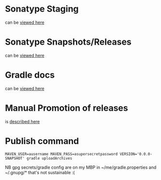 
# Sonatype Staging
 
 can be [viewed here](https://oss.sonatype.org/index.html#stagingRepositories)
 
# Sonatype Snapshots/Releases

 can be [viewed here](https://oss.sonatype.org/index.html#nexus-search;quick~com.github.pauldambra)
 
# Gradle docs
 
 can be [viewed here](http://central.sonatype.org/pages/gradle.html)
 
# Manual Promotion of releases
 
 is [described here](http://central.sonatype.org/pages/releasing-the-deployment.html)
 
# Publish command

`MAVEN_USER=ausername MAVEN_PASS=asupersecretpassword VERSION='0.0.0-SNAPSHOT' gradle uploadArchives`

NB gpg secrets/gradle config are on my MBP in ~/me/gradle.properties and ~/.gnupg/* that's not sustainable :( 